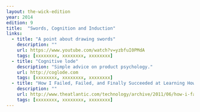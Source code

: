 ```yaml
---
layout: the-wick-edition
year: 2014
edition: 9
title:  "Swords, Cognition and Induction"
links:
  - title: "A point about drawing swords"
    description: ""
    url: https://www.youtube.com/watch?v=yzbfuI0PMdA
    tags: [xxxxxxxx, xxxxxxxx, xxxxxxxx]
  - title: "Cognitive lode"
    description: "Simple advice on product psychology."
    url: http://coglode.com
    tags: [xxxxxxxx, xxxxxxxx, xxxxxxxx]
  - title: "How I Failed, Failed, and Finally Succeeded at Learning How to Code"
    description: ""
    url: http://www.theatlantic.com/technology/archive/2011/06/how-i-failed-failed-and-finally-succeeded-at-learning-how-to-code/239855/?single_page=true
    tags: [xxxxxxxx, xxxxxxxx, xxxxxxxx]
---
```


